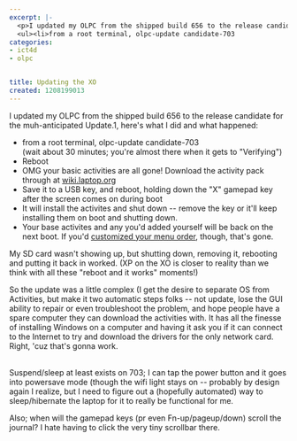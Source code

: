 ```yaml
---
excerpt: |-
  <p>I updated my OLPC from the shipped build 656 to the release candidate for the muh-anticipated Update.1, here's what I did and what happened:<br />
  <ul><li>from a root terminal, olpc-update candidate-703
categories:
- ict4d
- olpc


title: Updating the XO
created: 1208199013
---
```

<p>I updated my OLPC from the shipped build 656 to the release candidate for the muh-anticipated Update.1, here's what I did and what happened:<br />
<ul><li>from a root terminal, olpc-update candidate-703<br />(wait about 30 minutes; you're almost there when it gets to "Verifying")</li><li>Reboot</li><li>OMG your basic activities are all gone!  Download the activity pack through at <a href="https://wiki.laptop.org/go/Testing_Update.1#I_ran_olpc-update_to_an_update.1_build.3B_how_do_I_get_my_activities_back.3F">wiki.laptop.org</a></li><li>Save it to a USB key, and reboot, holding down the "X" gamepad key after the screen comes on during boot</li><li>It will install the activites and shut down -- remove the key or it'll keep installing them on boot and shutting down.</li><lI>Your base activites and any you'd added yourself will be back on the next boot.  If you'd <a href="https://olpcnews.com/forum/index.php?topic=327">customized your menu order</a>, though, that's gone.</li></ul></p>

<p>My SD card wasn't showing up, but shutting down, removing it, rebooting and putting it back in worked. (XP on the XO is closer to reality than we think with all these "reboot and it works" moments!)</p>

<p>So the update was a little complex (I get the desire to separate OS from Activities, but make it two automatic steps folks -- not update, lose the GUI ability to repair or even troubleshoot the problem, and hope people have a spare computer they can download the activities with.  It has all the finesse of installing Windows on a computer and having it ask you if it can connect to the Internet to try and download the drivers for the only network card.  Right, 'cuz that's gonna work.</p>

<p><br />
Suspend/sleep at least exists on 703; I can tap the power button and it goes into powersave mode (though the wifi light stays on -- probably by design again I realize, but I need to figure out a (hopefully automated) way to sleep/hibernate the laptop for it to really be functional for me.</p>

<p>Also; when will the gamepad keys (pr even Fn-up/pageup/down) scroll the journal?  I hate having to click the very tiny scrollbar there.</p>
